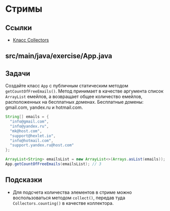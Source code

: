 # Стримы

## Ссылки

* [Класс Collectors](https://docs.oracle.com/en/java/javase/11/docs/api/java.base/java/util/stream/Collectors.html#counting())

## src/main/java/exercise/App.java

## Задачи

Создайте класс `App` c публичным статическим методом `getCountOfFreeEmails()`. Метод принимает в качестве аргумента список `ArrayList` емейлов, а возвращает общее количество емейлов, расположенных на бесплатных доменах. Бесплатные домены: gmail.com, yandex.ru и hotmail.com.

```java
String[] emails = {
  "info@gmail.com",
  "info@yandex.ru",
  "mk@host.com",
  "support@hexlet.io",
  "info@hotmail.com",
  "support.yandex.ru@host.com"
};

ArrayList<String> emailsList = new ArrayList<>(Arrays.asList(emails));
App.getCountOfFreeEmails(emailsList); // 3
```

## Подсказки

* Для подсчета количества элементов в стриме можно воспользоваться методом `collect()`, передав туда `Collectors.counting()` в качестве коллектора.

